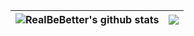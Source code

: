 <p align="center">

| <a> <img align="center" src="https://github-readme-stats.vercel.app/api?username=RealBeBetter&show_icons=true&include_all_commits=true&theme=buefy&hide_border=true" alt="RealBeBetter's github stats" /> </a> | <a> <img align="center" src="https://github-readme-stats.vercel.app/api/top-langs/?username=RealBeBetter&layout=compact&theme=buefy&hide_border=true" /> </a> | 
| ------------- | ------------- |

</p>

<br />
